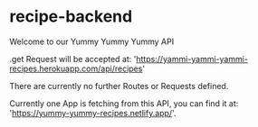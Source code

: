 # recipe-backend
Welcome to our Yummy Yummy Yummy API

.get Request will be accepted at: 'https://yammi-yammi-yammi-recipes.herokuapp.com/api/recipes'

There are currently no further Routes or Requests defined.

Currently one App is fetching from this API, you can find it at: 'https://yummy-yummy-recipes.netlify.app/'.

